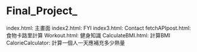 # Final_Project_
index.html: 主畫面
index2.html: FYI
index3.html: Contact
fetchAPIpost.html: 食物卡路里計算
Workout.html: 健身知識
CalculateBMI.html: 計算BMI
CalorieCalculator: 計算一個人一天應補充多少熱量
